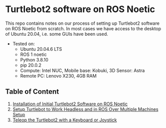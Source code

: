 # Turtlebot2 software on ROS Noetic

This repo contains notes on our process of setting up Turtlebot2 software on ROS Noetic from scratch. In most cases we have access to the desktop of Ubuntu 20.04, i.e. some GUIs have been used.

- Tested on:
  - Ubuntu 20.04.6 LTS
  - ROS 1 noetic
  - Python 3.8.10
  - pip 20.0.2
  - Compute: Intel NUC, Mobile base: Kobuki, 3D Sensor: Astra
  - Remote PC: Lenovo X230, 4GB RAM

## Table of Content

1. [Installation of Initial Turtlebot2 Software on ROS Noetic](https://github.com/ailabspace/turtlebot2-noetic/blob/main/install.md)
2. [Setup Turtlebot to Work Headless and in ROS Over Multiple Machines Setup](https://github.com/ailabspace/turtlebot2-noetic/blob/main/multiplemachines.md)
3. [Teleop the Turtlebot2 with a Keyboard or Joystick](https://github.com/ailabspace/turtlebot2-noetic/blob/main/teleop.md)



